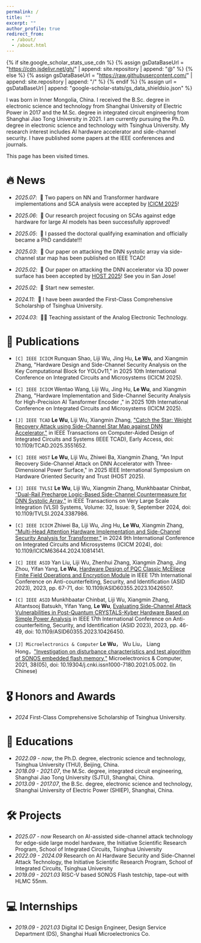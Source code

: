 ```yaml
---
permalink: /
title: ""
excerpt: ""
author_profile: true
redirect_from: 
  - /about/
  - /about.html
---
```


{% if site.google_scholar_stats_use_cdn %}
{% assign gsDataBaseUrl = "https://cdn.jsdelivr.net/gh/" | append: site.repository | append: "@" %}
{% else %}
{% assign gsDataBaseUrl = "https://raw.githubusercontent.com/" | append: site.repository | append: "/" %}
{% endif %}
{% assign url = gsDataBaseUrl | append: "google-scholar-stats/gs_data_shieldsio.json" %}

<span class='anchor' id='about-me'></span> 

I was born in Inner Mongolia, China. I received the B.Sc. degree in electronic science and technology from Shanghai University of Electric Power in 2017 and the M.Sc. degree in integrated circuit engineering from Shanghai Jiao Tong University in 2021. I am currently pursuing the Ph.D. degree in electronic science and technology with Tsinghua University. My research interest includes AI hardware accelerator and side-channel security. I have published some papers at the IEEE conferences and journals.

<script async src="//busuanzi.ibruce.info/busuanzi/2.3/busuanzi.pure.mini.js"></script>
<span id="busuanzi_container_site_pv">This page has been visited <span id="busuanzi_value_site_pv"></span> times.</span>

<span class='anchor' id='-news'></span>

# 🔥 News
- *2025.07*: &nbsp;🎉 Two papers on NN and Transformer hardware implementations and SCA analysis were accepted by [ICICM 2025](https://icicm.net/index.html)!

- *2025.06*: &nbsp;🎉 Our research project focusing on SCAs against edge hardware for large AI models has been successfully approved!

- *2025.05*: &nbsp;🎉 I passed the doctoral qualifying examination and officially became a PhD candidate!!!

- *2025.03*: &nbsp;🎉 Our paper on attacking the DNN systolic array via side-channel star map has been published on IEEE TCAD!

- *2025.02*: &nbsp;🎉 Our paper on attacking the DNN accelerator via 3D power surface has been accepted by [HOST 2025](http://www.hostsymposium.org/)! See you in San Jose!
  
- *2025.02*: &nbsp;📢 Start new semester.

- *2024.11*: &nbsp;🎉 I have been awarded the First-Class Comprehensive Scholarship of Tsinghua University.

- *2024.03*: &nbsp;🧑‍🏫 Teaching assistant of the Analog Electronic Technology.

# 📝 Publications 
- `[C] IEEE ICICM` Runquan Shao, Liji Wu, Jing Hu, **Le Wu**, and Xiangmin Zhang, "Hardware Design and Side-Channel Security Analysis on the Key Computational Block for YOLOv11," in 2025 10th International Conference on Integrated Circuits and Microsystems (ICICM 2025).

- `[C] IEEE ICICM` Wentao Wang, Liji Wu, Jing Hu, **Le Wu**, and Xiangmin Zhang, "Hardware Implementation and Side-Channel Security Analysis for High-Precision AI Tansformer Encoder
," in 2025 10th International Conference on Integrated Circuits and Microsystems (ICICM 2025).
 
- `[J] IEEE TCAD` **Le Wu**, Liji Wu, Xiangmin Zhang, ["Catch the Star: Weight Recovery Attack using Side-Channel Star Map against DNN Accelerator,"](https://ieeexplore.ieee.org/document/10926892) in IEEE Transactions on Computer-Aided Design of Integrated Circuits and Systems (IEEE TCAD), Early Access, doi: 10.1109/TCAD.2025.3551652.

- `[C] IEEE HOST` **Le Wu**, Liji Wu, Zhiwei Ba, Xiangmin Zhang, "An Input Recovery Side-Channel Attack on DNN Accelerator with Three-Dimensional Power Surface," in 2025 IEEE International Symposium on Hardware Oriented Security and Trust (HOST 2025).

- `[J] IEEE TVLSI` **Le Wu**, Liji Wu, Xiangmin Zhang, Munkhbaatar Chinbat, ["Dual-Rail Precharge Logic-Based Side-Channel Countermeasure for DNN Systolic Array,"](https://ieeexplore.ieee.org/document/10506805) in IEEE Transactions on Very Large Scale Integration (VLSI) Systems, Volume: 32, Issue: 9, September 2024, doi: 10.1109/TVLSI.2024.3387986.

- `[C] IEEE ICICM` Zhiwei Ba, Liji Wu, Jing Hu, **Le Wu**, Xiangmin Zhang, ["Multi-Head Attention Hardware Implementation and Side-Channel Security Analysis for Transformer,"](https://ieeexplore.ieee.org/document/10814141) in 2024 9th International Conference on Integrated Circuits and Microsystems (ICICM 2024), doi: 10.1109/ICICM63644.2024.10814141.

- `[C] IEEE ASID` Yan Liu, Liji Wu, Zhenhui Zhang, Xiangmin Zhang, Jing Zhou, Yifan Yang, **Le Wu**, [Hardware Design of PQC Classic McEliece Finite Field Operations and Encryption Module](https://ieeexplore.ieee.org/document/10426507) in IEEE 17th International Conference on Anti-counterfeiting, Security, and Identification (ASID 2023), 2023, pp. 67-71, doi: 10.1109/ASID60355.2023.10426507.

- `[C] IEEE ASID` Munkhbaatar Chinbat, Liji Wu, Xiangmin Zhang, Altantsooj Batsukh, Yifan Yang, **Le Wu**, [Evaluating Side-Channel Attack Vulnerabilities in Post-Quantum CRYSTALS-Kyber Hardware Based on Simple Power Analysis](https://ieeexplore.ieee.org/document/10426450) in IEEE 17th International Conference on Anti-counterfeiting, Security, and Identification (ASID 2023), 2023, pp. 46-49, doi: 10.1109/ASID60355.2023.10426450.

- `[J] Microelectronics & Computer` **Le Wu**， Wu Liu， Liang Hong，["Investigation on disturbance characteristics and test algorithm of SONOS embedded flash memory,"](https://kns.cnki.net/kcms2/article/abstract?v=JtACmXrF273jwcjBDv1I92Xd1thQe9fe1aeOnSir1m9c8G3OWmjCKEbK3IlHyklWeX2cCkuH8l7FYd6a64rVHvzYeP8r--oto5z5m593wFXpbuuRagUV_MKs4kIfhLLRabBkfY5Nu1RmuYj3T0FIDFaCxEE0cF_3G4ebnd-loZLzP864xlXmBBmcx37RlAHi&uniplatform=NZKPT&language=CHS) Microelectronics & Computer, 2021, 38(05), doi: 10.19304/j.cnki.issn1000-7180.2021.05.002. (In Chinese)

# 🎖 Honors and Awards
- *2024* First-Class Comprehensive Scholarship of Tsinghua University. 

# 📖 Educations
- *2022.09 - now*, the Ph.D. degree, electronic science and technology, Tsinghua University (THU), Beijing, China.
- *2018.09 - 2021.07*, the M.Sc. degree, integrated circuit engineering, Shanghai Jiao Tong University (SJTU), Shanghai, China.
- *2013.09 - 2017.07*, the B.Sc. degree, electronic science and technology, Shanghai University of Electric Power (SHIEP), Shanghai, China.
  
<span class='anchor' id='-projects'></span>
# 🛠️ Projects
- *2025.07 - now* Research on AI-assisted side-channel attack technology for edge-side large model hardware, the Initiative Scientific Research Program, School of Integrated Circuits, Tsinghua University
- *2022.09 - 2024.09* Research on AI Hardware Security and Side-Channel Attack Technology, the Initiative Scientific Research Program, School of Integrated Circuits, Tsinghua University
- *2019.09 - 2021.03* RISC-V based SONOS Flash testchip, tape-out with HLMC 55nm.


# 💻 Internships
- *2019.09 - 2021.03* Digital IC Design Engineer, Design Service Department (DS), Shanghai Huali Microelectronics Co.
